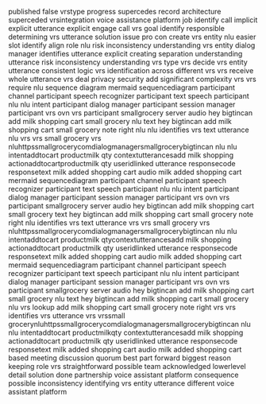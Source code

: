 published false vrstype progress supercedes record architecture superceded vrsintegration voice assistance platform job identify call implicit explicit utterance explicit engage call vrs goal identify responsible determining vrs utterance solution issue pro con create vrs entity nlu easier slot identify align role nlu risk inconsistency understanding vrs entity dialog manager identifies utterance explicit creating separation understanding utterance risk inconsistency understanding vrs type vrs decide vrs entity utterance consistent logic vrs identification across different vrs vrs receive whole utterance vrs deal privacy security add significant complexity vrs vrs require nlu sequence diagram mermaid sequencediagram participant channel participant speech recognizer participant text speech participant nlu nlu intent participant dialog manager participant session manager participant vrs ovn vrs participant smallgrocery server audio hey bigtincan add milk shopping cart small grocery nlu text hey bigtincan add milk shopping cart small grocery note right nlu nlu identifies vrs text utterance nlu vrs vrs small grocery vrs nluhttpssmallgrocerycomdialogmanagersmallgrocerybigtincan nlu nlu intentaddtocart productmilk qty contextutterancesadd milk shopping actionaddtocartproductmilk qty useridlinked utterance responsecode responsetext milk added shopping cart audio milk added shopping cart mermaid sequencediagram participant channel participant speech recognizer participant text speech participant nlu nlu intent participant dialog manager participant session manager participant vrs ovn vrs participant smallgrocery server audio hey bigtincan add milk shopping cart small grocery text hey bigtincan add milk shopping cart small grocery note right nlu identifies vrs text utterance vrs vrs small grocery vrs nluhttpssmallgrocerycomdialogmanagersmallgrocerybigtincan nlu nlu intentaddtocart productmilk qtycontextutterancesadd milk shopping actionaddtocart productmilk qty useridlinked utterance responsecode responsetext milk added shopping cart audio milk added shopping cart mermaid sequencediagram participant channel participant speech recognizer participant text speech participant nlu nlu intent participant dialog manager participant session manager participant vrs ovn vrs participant smallgrocery server audio hey bigtincan add milk shopping cart small grocery nlu text hey bigtincan add milk shopping cart small grocery nlu vrs lookup add milk shopping cart small grocery note right vrs vrs identifies vrs utterance vrs vrssmall grocerynluhttpssmallgrocerycomdialogmanagersmallgrocerybigtincan nlu nlu intentaddtocart productmilkqty contextutterancesadd milk shopping actionaddtocart productmilk qty useridlinked utterance responsecode responsetext milk added shopping cart audio milk added shopping cart based meeting discussion quorum best part forward biggest reason keeping role vrs straightforward possible team acknowledged lowerlevel detail solution done partnership voice assistant platform consequence possible inconsistency identifying vrs entity utterance different voice assistant platform